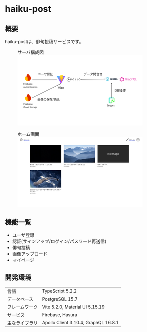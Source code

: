 # haiku-post

## 概要

haiku-postは、俳句投稿サービスです。

<figure>
  <figcaption>サーバ構成図</figcaption>
  <img src="images/architecture.png" width="400" />
</figure>

<figure>
  <figcaption>ホーム画面</figcaption>
  <img src="images/home.png" width="400" />
</figure>

## 機能一覧

- ユーザ登録
- 認証(サインアップ/ログイン/パスワード再送信)
- 俳句投稿
- 画像アップロード
- マイページ

## 開発環境

<table>
  <tr>
    <td>言語</td>
    <td>TypeScript 5.2.2</td>
  </tr>
   <tr>
    <td>データベース</td>
    <td>PostgreSQL 15.7</td>
  </tr>
  <tr>
    <td>フレームワーク</td>
    <td>Vite 5.2.0, Material UI 5.15.19</td>
  </tr>
  <tr>
    <td>サービス</td>
    <td>Firebase, Hasura</td>
  </tr>
   <tr>
    <td>主なライブラリ</td>
    <td>Apollo Client 3.10.4, GraphQL 16.8.1</td>
  </tr>
</table>
